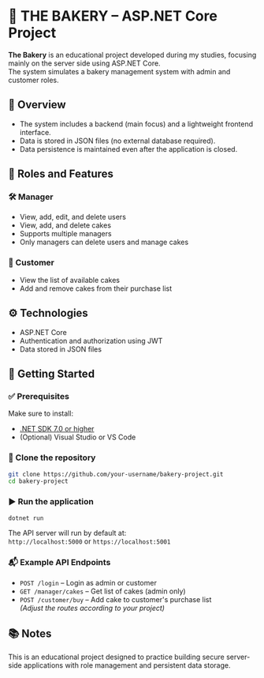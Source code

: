
# 🍰 THE BAKERY – ASP.NET Core Project

**The Bakery** is an educational project developed during my studies, focusing mainly on the server side using ASP.NET Core.  
The system simulates a bakery management system with admin and customer roles.

## 📌 Overview

- The system includes a backend (main focus) and a lightweight frontend interface.  
- Data is stored in JSON files (no external database required).  
- Data persistence is maintained even after the application is closed.

## 👥 Roles and Features

### 🛠️ Manager
- View, add, edit, and delete users  
- View, add, and delete cakes  
- Supports multiple managers  
- Only managers can delete users and manage cakes

### 🎂 Customer
- View the list of available cakes  
- Add and remove cakes from their purchase list  

## ⚙️ Technologies  
- ASP.NET Core  
- Authentication and authorization using JWT  
- Data stored in JSON files  

## 🚀 Getting Started

### ✅ Prerequisites  
Make sure to install:  
- [.NET SDK 7.0 or higher](https://dotnet.microsoft.com/en-us/download)  
- (Optional) Visual Studio or VS Code  

### 📂 Clone the repository  
```bash
git clone https://github.com/your-username/bakery-project.git
cd bakery-project
```

### ▶️ Run the application  
```bash
dotnet run
```

The API server will run by default at:  
`http://localhost:5000` or `https://localhost:5001`

### 📬 Example API Endpoints  
- `POST /login` – Login as admin or customer  
- `GET /manager/cakes` – Get list of cakes (admin only)  
- `POST /customer/buy` – Add cake to customer's purchase list  
*(Adjust the routes according to your project)*

## 📚 Notes  
This is an educational project designed to practice building secure server-side applications with role management and persistent data storage.

